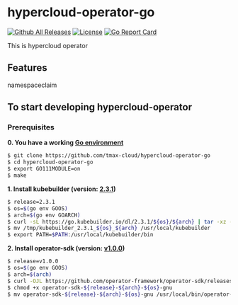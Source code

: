 # hypercloud-operator-go

[![Github All Releases](https://img.shields.io/github/v/release/tmax-cloud/hypercloud-operator-go?include_prereleases)](https://github.com/tmax-cloud/hypercloud-operator-go/releases/latest)
[![License](http://img.shields.io/:license-apache-blue.svg)](http://www.apache.org/licenses/LICENSE-2.0.html)
[![Go Report Card](https://goreportcard.com/badge/github.com/tmax-cloud/hypercloud-operator-go)](https://goreportcard.com/report/github.com/tmax-cloud/hypercloud-operator-go)

This is hypercloud operator

## Features
namespaceclaim

## To start developing hypercloud-operator

### Prerequisites

**0. You have a working [Go environment](https://golang.org/doc/install)**
```bash
$ git clone https://github.com/tmax-cloud/hypercloud-operator-go
$ cd hypercloud-operator-go
$ export GO111MODULE=on
$ make
```

**1. Install kubebuilder (version: [2.3.1](https://github.com/kubernetes-sigs/kubebuilder/releases/tag/v2.3.1))**
```bash
$ release=2.3.1
$ os=$(go env GOOS)
$ arch=$(go env GOARCH)
$ curl -sL https://go.kubebuilder.io/dl/2.3.1/${os}/${arch} | tar -xz -C /tmp/
$ mv /tmp/kubebuilder_2.3.1_${os}_${arch} /usr/local/kubebuilder
$ export PATH=$PATH:/usr/local/kubebuilder/bin
```

**2. Install operator-sdk (version: [v1.0.0](https://github.com/operator-framework/operator-sdk/releases/tag/v1.0.0))**
```bash
$ release=v1.0.0
$ os=$(go env GOOS)
$ arch=$(arch)
$ curl -OJL https://github.com/operator-framework/operator-sdk/releases/download/${release}/operator-sdk-${release}-${arch}-${os}-gnu
$ chmod +x operator-sdk-${release}-${arch}-${os}-gnu
$ mv operator-sdk-${release}-${arch}-${os}-gnu /usr/local/bin/operator-sdk
```
